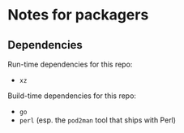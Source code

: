 # Notes for packagers

## Dependencies

Run-time dependencies for this repo:

* `xz`

Build-time dependencies for this repo:

* `go`
* `perl` (esp. the `pod2man` tool that ships with Perl)
